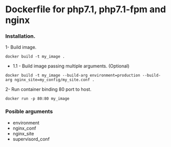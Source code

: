 # Dockerfile for php7.1, php7.1-fpm and nginx

### Installation.

1- Build image.
```
docker build -t my_image .
```
- 1.1 - Build image passing multiple arguments. (Optional)
```
docker build -t my_image --build-arg environment=production --build-arg nginx_site=my_config/my_site.conf .
```
2- Run container binding 80 port to host.
```
docker run -p 80:80 my_image
```

### Posible arguments
- environment
- nginx_conf
- nginx_site
- supervisord_conf
